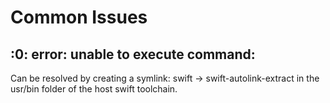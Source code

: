 # Common Issues

## <unknown>:0: error: unable to execute command: <unknown>
Can be resolved by creating a symlink: swift -> swift-autolink-extract in the usr/bin folder of the host swift toolchain.
